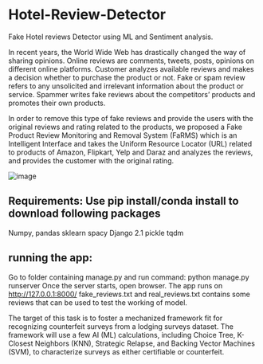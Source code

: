 # Hotel-Review-Detector
Fake Hotel reviews Detector using ML and Sentiment analysis.

In recent years, the World Wide Web has drastically changed the way of sharing opinions. Online reviews are comments, tweets, posts, opinions on different online platforms. Customer analyzes available reviews and makes a decision whether to purchase the product or not. Fake or spam review refers to any unsolicited and irrelevant information about the product or service. Spammer writes fake reviews about the competitors’ products and promotes their own products.

In order to remove this type of fake reviews and provide the users with the original reviews and rating related to the products, we proposed a Fake Product Review Monitoring and Removal System (FaRMS) which is an Intelligent Interface and takes the Uniform Resource Locator (URL) related to products of Amazon, Flipkart, Yelp and Daraz and analyzes the reviews, and provides the customer with the original rating.


![image](https://github.com/user-attachments/assets/2978fee8-c487-4eec-85d0-539da1d525d2)



## Requirements: Use pip install/conda install to download following packages
Numpy, pandas
sklearn
spacy
Django 2.1
pickle
tqdm

## running the app:
Go to folder containing manage.py and run command: python manage.py runserver
Once the server starts, open browser. The app runs on http://127.0.0.1:8000/
fake_reviews.txt and real_reviews.txt contains some reviews that can be used to test the working of model.


 The target of this task is to foster a mechanized framework fit for recognizing
 counterfeit surveys from a lodging surveys dataset. The framework will use a few AI
 (ML) calculations, including Choice Tree, K-Closest Neighbors (KNN), Strategic
 Relapse, and Backing Vector Machines (SVM), to characterize surveys as either
 certifiable or counterfeit. 
